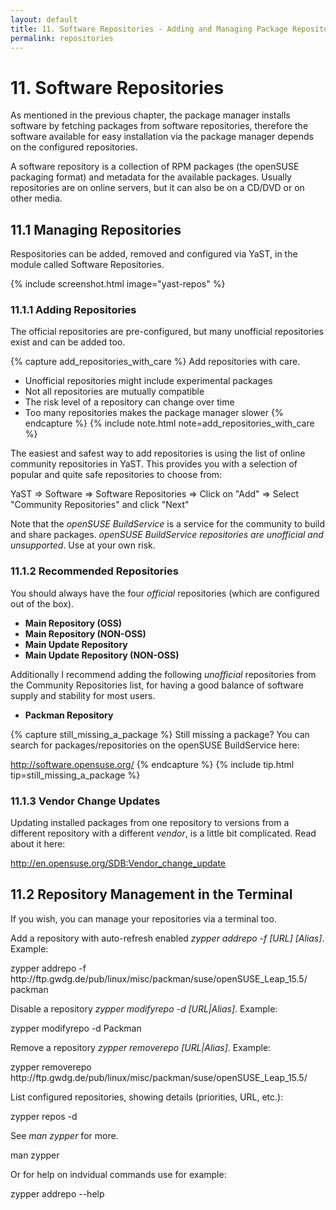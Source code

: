 ```yaml
---
layout: default
title: 11. Software Repositories - Adding and Managing Package Repositories
permalink: repositories
---
```


# 11. Software Repositories

As mentioned in the previous chapter, the package manager installs software by fetching packages from software repositories, therefore the software available for easy installation via the package manager depends on the configured repositories.

A software repository is a collection of RPM packages (the openSUSE packaging format) and metadata for the available packages. Usually repositories are on online servers, but it can also be on a CD/DVD or on other media.

## 11.1 Managing Repositories

Respositories can be added, removed and configured via YaST, in the module called Software Repositories.

{% include screenshot.html image="yast-repos" %}

### 11.1.1 Adding Repositories

The official repositories are pre-configured, but many unofficial repositories exist and can be added too.

{% capture add_repositories_with_care %}
Add repositories with care.

- Unofficial repositories might include experimental packages
- Not all repositories are mutually compatible
- The risk level of a repository can change over time
- Too many repositories makes the package manager slower
{% endcapture %}
{% include note.html note=add_repositories_with_care %}

The easiest and safest way to add repositories is using the list of online community repositories in YaST. This provides you with a selection of popular and quite safe repositories to choose from:

<div class="path">YaST => Software => Software Repositories => Click on "Add" => Select "Community Repositories" and click "Next"</div>

Note that the _openSUSE BuildService_ is a service for the community to build and share packages. _openSUSE BuildService repositories are unofficial and unsupported_. Use at your own risk.

### 11.1.2 Recommended Repositories

You should always have the four _official_ repositories (which are configured out of the box).

- **Main Repository (OSS)**
- **Main Repository (NON-OSS)**
- **Main Update Repository**
- **Main Update Repository (NON-OSS)**

Additionally I recommend adding the following _unofficial_ repositories from the Community Repositories list, for having a good balance of software supply and stability for most users.

- **Packman Repository**

{% capture still_missing_a_package %}
Still missing a package? You can search for packages/repositories on the openSUSE BuildService here:

<http://software.opensuse.org/>
{% endcapture %}
{% include tip.html tip=still_missing_a_package %}

### 11.1.3 Vendor Change Updates

Updating installed packages from one repository to versions from a different repository with a different _vendor_, is a little bit complicated. Read about it here:

<http://en.opensuse.org/SDB:Vendor_change_update>

## 11.2 Repository Management in the Terminal

If you wish, you can manage your repositories via a terminal too.

Add a repository with auto-refresh enabled _zypper addrepo -f [URL] [Alias]_. Example:

<div class="clroot">zypper addrepo -f http://ftp.gwdg.de/pub/linux/misc/packman/suse/openSUSE_Leap_15.5/ packman</div>

Disable a repository _zypper modifyrepo -d [URL|Alias]_. Example:

<div class="clroot">zypper modifyrepo -d Packman</div>

Remove a repository _zypper removerepo [URL|Alias]_. Example:

<div class="clroot">zypper removerepo http://ftp.gwdg.de/pub/linux/misc/packman/suse/openSUSE_Leap_15.5/
</div>

List configured repositories, showing  details (priorities, URL, etc.):

<div class="cl">zypper repos -d</div>

See _man zypper_ for more.

<div class="cl">man zypper</div>

Or for help on indvidual commands use for example:

<div class="cl">zypper addrepo --help</div>

